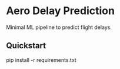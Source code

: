# Aero Delay Prediction
Minimal ML pipeline to predict flight delays.

## Quickstart
pip install -r requirements.txt